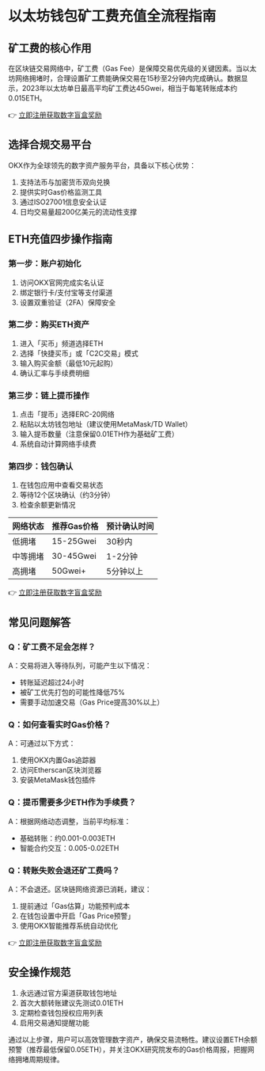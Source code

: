 # 以太坊钱包矿工费充值全流程指南

## 矿工费的核心作用
在区块链交易网络中，矿工费（Gas Fee）是保障交易优先级的关键因素。当以太坊网络拥堵时，合理设置矿工费能确保交易在15秒至2分钟内完成确认。数据显示，2023年以太坊单日最高平均矿工费达45Gwei，相当于每笔转账成本约0.015ETH。

👉 [立即注册获取数字盲盒奖励](https://bit.ly/okx_welcome)

## 选择合规交易平台
OKX作为全球领先的数字资产服务平台，具备以下核心优势：
1. 支持法币与加密货币双向兑换
2. 提供实时Gas价格监测工具
3. 通过ISO27001信息安全认证
4. 日均交易量超200亿美元的流动性支撑

## ETH充值四步操作指南

### 第一步：账户初始化
1. 访问OKX官网完成实名认证
2. 绑定银行卡/支付宝等支付渠道
3. 设置双重验证（2FA）保障安全

### 第二步：购买ETH资产
1. 进入「买币」频道选择ETH
2. 选择「快捷买币」或「C2C交易」模式
3. 输入购买金额（最低10元起购）
4. 确认汇率与手续费明细

### 第三步：链上提币操作
1. 点击「提币」选择ERC-20网络
2. 粘贴以太坊钱包地址（建议使用MetaMask/TD Wallet）
3. 输入提币数量（注意保留0.01ETH作为基础矿工费）
4. 系统自动计算网络手续费

### 第四步：钱包确认
1. 在钱包应用中查看交易状态
2. 等待12个区块确认（约3分钟）
3. 检查余额更新情况

| 网络状态 | 推荐Gas价格 | 预计确认时间 |
|---------|------------|-------------|
| 低拥堵   | 15-25Gwei  | 30秒内      |
| 中等拥堵 | 30-45Gwei  | 1-2分钟     |
| 高拥堵   | 50Gwei+    | 5分钟以上   |

👉 [立即注册获取数字盲盒奖励](https://bit.ly/okx_welcome)

## 常见问题解答

### Q：矿工费不足会怎样？
A：交易将进入等待队列，可能产生以下情况：
- 转账延迟超过24小时
- 被矿工优先打包的可能性降低75%
- 需要手动加速交易（Gas Price提高30%以上）

### Q：如何查看实时Gas价格？
A：可通过以下方式：
1. 使用OKX内置Gas追踪器
2. 访问Etherscan区块浏览器
3. 安装MetaMask钱包插件

### Q：提币需要多少ETH作为手续费？
A：根据网络动态调整，当前平均标准：
- 基础转账：约0.001-0.003ETH
- 智能合约交互：0.005-0.02ETH

### Q：转账失败会退还矿工费吗？
A：不会退还。区块链网络资源已消耗，建议：
1. 提前通过「Gas估算」功能预判成本
2. 在钱包设置中开启「Gas Price预警」
3. 使用OKX智能推荐系统自动优化

👉 [立即注册获取数字盲盒奖励](https://bit.ly/okx_welcome)

## 安全操作规范
1. 永远通过官方渠道获取钱包地址
2. 首次大额转账建议先测试0.01ETH
3. 定期检查钱包授权应用列表
4. 启用交易通知提醒功能

通过以上步骤，用户可以高效管理数字资产，确保交易流畅性。建议设置ETH余额预警（推荐最低保留0.05ETH），并关注OKX研究院发布的Gas价格周报，把握网络拥堵周期规律。